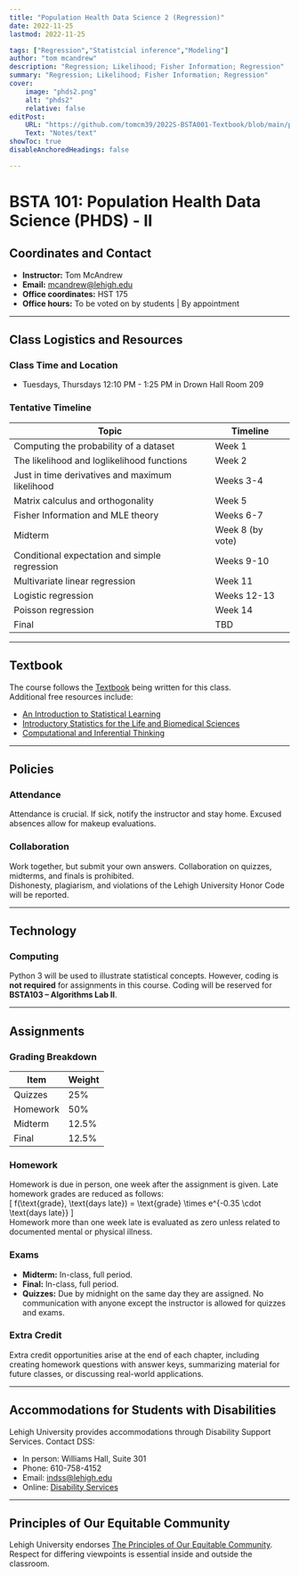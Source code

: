 ```yaml
---
title: "Population Health Data Science 2 (Regression)"
date: 2022-11-25
lastmod: 2022-11-25

tags: ["Regression","Statistcial inference","Modeling"]
author: "tom mcandrew"
description: "Regression; Likelihood; Fisher Information; Regression"
summary: "Regression; Likelihood; Fisher Information; Regression"
cover:
    image: "phds2.png"
    alt: "phds2"
    relative: false
editPost:
    URL: "https://github.com/tomcm39/2022S-BSTA001-Textbook/blob/main/phds.pdf"
    Text: "Notes/text"
showToc: true
disableAnchoredHeadings: false

---
```


# BSTA 101: Population Health Data Science (PHDS) - II

## Coordinates and Contact

- **Instructor:** Tom McAndrew  
- **Email:** [mcandrew@lehigh.edu](mailto:mcandrew@lehigh.edu)  
- **Office coordinates:** HST 175  
- **Office hours:** To be voted on by students | By appointment  

---

## Class Logistics and Resources

### Class Time and Location  
- Tuesdays, Thursdays 12:10 PM - 1:25 PM in Drown Hall Room 209  

### Tentative Timeline  

| Topic                                            | Timeline   |
|--------------------------------------------------|------------|
| Computing the probability of a dataset          | Week 1     |
| The likelihood and loglikelihood functions       | Week 2     |
| Just in time derivatives and maximum likelihood | Weeks 3-4  |
| Matrix calculus and orthogonality               | Week 5     |
| Fisher Information and MLE theory               | Weeks 6-7  |
| Midterm                                         | Week 8 (by vote) |
| Conditional expectation and simple regression   | Weeks 9-10 |
| Multivariate linear regression                  | Week 11    |
| Logistic regression                             | Weeks 12-13|
| Poisson regression                              | Week 14    |
| Final                                           | TBD        |

---

## Textbook

The course follows the [Textbook](https://github.com/tomcm39/2022S-BSTA001-Textbook/blob/main/phds.pdf) being written for this class.  
Additional free resources include:  
- [An Introduction to Statistical Learning](https://www.ime.unicamp.br/~dias/Intoduction%20to%20Statistical%20Learning.pdf)  
- [Introductory Statistics for the Life and Biomedical Sciences](https://www.openintro.org/go/?id=biostat0&referrer=/book/biostat/index.php)  
- [Computational and Inferential Thinking](https://www.inferentialthinking.com/chapters/intro.html)  

---

## Policies  

### Attendance  
Attendance is crucial. If sick, notify the instructor and stay home. Excused absences allow for makeup evaluations.

### Collaboration  
Work together, but submit your own answers. Collaboration on quizzes, midterms, and finals is prohibited.  
Dishonesty, plagiarism, and violations of the Lehigh University Honor Code will be reported.  

---

## Technology  

### Computing  
Python 3 will be used to illustrate statistical concepts. However, coding is **not required** for assignments in this course. Coding will be reserved for **BSTA103 – Algorithms Lab II**.

---

## Assignments  

### Grading Breakdown  

| Item         | Weight  |
|--------------|---------|
| Quizzes      | 25%     |
| Homework     | 50%     |
| Midterm      | 12.5%   |
| Final        | 12.5%   |

### Homework  
Homework is due in person, one week after the assignment is given. Late homework grades are reduced as follows:  
\[
f(\text{grade}, \text{days late}) = \text{grade} \times e^{-0.35 \cdot \text{days late}}
\]  
Homework more than one week late is evaluated as zero unless related to documented mental or physical illness.

### Exams  
- **Midterm:** In-class, full period.  
- **Final:** In-class, full period.  
- **Quizzes:** Due by midnight on the same day they are assigned. No communication with anyone except the instructor is allowed for quizzes and exams.  

### Extra Credit  
Extra credit opportunities arise at the end of each chapter, including creating homework questions with answer keys, summarizing material for future classes, or discussing real-world applications.

---

## Accommodations for Students with Disabilities  

Lehigh University provides accommodations through Disability Support Services. Contact DSS:  
- In person: Williams Hall, Suite 301  
- Phone: 610-758-4152  
- Email: [indss@lehigh.edu](mailto:indss@lehigh.edu)  
- Online: [Disability Services](https://studentaffairs.lehigh.edu/disabilities)  

---

## Principles of Our Equitable Community  

Lehigh University endorses [The Principles of Our Equitable Community](http://www.lehigh.edu/~inprv/initiatives/PrinciplesEquity_Sheet_v2_032212.pdf). Respect for differing viewpoints is essential inside and outside the classroom.
